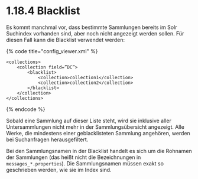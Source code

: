# 1.18.4 Blacklist

Es kommt manchmal vor, dass bestimmte Sammlungen bereits im Solr Suchindex vorhanden sind, aber noch nicht angezeigt werden sollen. Für diesen Fall kann die Blacklist verwendet werden:

{% code title="config\_viewer.xml" %}
```markup
<collections>
    <collection field=”DC”>
        <blacklist>
            <collection>collection1</collection>
            <collection>collection2</collection>
        </blacklist>
    </collection>
</collections>
```
{% endcode %}

Sobald eine Sammlung auf dieser Liste steht, wird sie inklusive aller Untersammlungen nicht mehr in der Sammlungsübersicht angezeigt. Alle Werke, die mindestens einer geblacklisteten Sammlung angehören, werden bei Suchanfragen herausgefiltert. 

Bei den Sammlungsnamen in der Blacklist handelt es sich um die Rohnamen der Sammlungen \(das heißt nicht die Bezeichnungen in `messages_*.properties`\). Die Sammlungsnamen müssen exakt so geschrieben werden, wie sie im Index sind.

